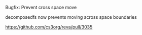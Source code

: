 Bugfix: Prevent cross space move

decomposedfs now prevents moving across space boundaries

https://github.com/cs3org/reva/pull/3035
